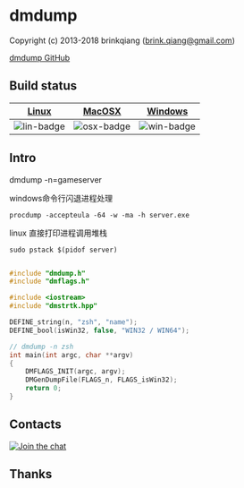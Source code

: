 # dmdump

Copyright (c) 2013-2018 brinkqiang (brink.qiang@gmail.com)

[dmdump GitHub](https://github.com/brinkqiang/dmdump)

## Build status
| [Linux][lin-link] | [MacOSX][osx-link] | [Windows][win-link] |
| :---------------: | :----------------: | :-----------------: |
| ![lin-badge]      | ![osx-badge]       | ![win-badge]        |

[lin-badge]: https://travis-ci.org/brinkqiang/dmdump.svg?branch=master "Travis build status"
[lin-link]:  https://travis-ci.org/brinkqiang/dmdump "Travis build status"
[osx-badge]: https://travis-ci.org/brinkqiang/dmdump.svg?branch=master "Travis build status"
[osx-link]:  https://travis-ci.org/brinkqiang/dmdump "Travis build status"
[win-badge]: https://ci.appveyor.com/api/projects/status/github/brinkqiang/dmdump?branch=master&svg=true "AppVeyor build status"
[win-link]:  https://ci.appveyor.com/project/brinkqiang/dmdump "AppVeyor build status"

## Intro
dmdump -n=gameserver

windows命令行闪退进程处理
```
procdump -accepteula -64 -w -ma -h server.exe
```

linux 直接打印进程调用堆栈
```
sudo pstack $(pidof server)
```

```cpp

#include "dmdump.h"
#include "dmflags.h"

#include <iostream>
#include "dmstrtk.hpp"

DEFINE_string(n, "zsh", "name");
DEFINE_bool(isWin32, false, "WIN32 / WIN64");

// dmdump -n zsh
int main(int argc, char **argv) 
{   
    DMFLAGS_INIT(argc, argv);
    DMGenDumpFile(FLAGS_n, FLAGS_isWin32);
    return 0;
}

```
## Contacts
[![Join the chat](https://badges.gitter.im/brinkqiang/dmdump/Lobby.svg)](https://gitter.im/brinkqiang/dmdump)

## Thanks
